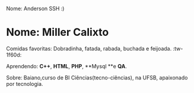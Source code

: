 Nome: Anderson SSH :)

# Nome: Miller Calixto

Comidas favoritas: Dobradinha, fatada, rabada, buchada e feijoada. :tw-1f60d:

Aprendendo: **C++**, **HTML**, **PHP**, **Mysql **e **QA**.

Sobre: Baiano,curso de BI Ciências(tecno-ciências), na UFSB, apaixonado por tecnologia.

